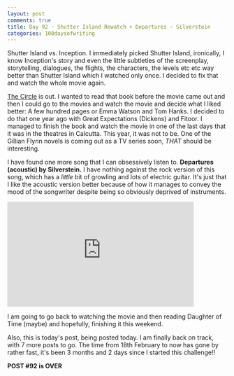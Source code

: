 ```yaml
---
layout: post
comments: true
title: Day 92 - Shutter Island Rewatch + Departures - Silverstein
categories: 100daysofwriting
---
```


Shutter Island vs. Inception. I immediately picked Shutter Island, ironically, I
know Inception's story and even the little subtleties of the screenplay,
storytelling, dialogues, the flights, the characters, the levels etc etc way
better than Shutter Island which I watched only once. I decided to fix that and
watch the whole movie again.

[The Circle](https://in.bookmyshow.com/bengaluru/movies/the-circle/ET00050335)
is out. I wanted to read that book before the movie came out and then I could go
to the movies and watch the movie and decide what I liked better: A few hundred
pages or Emma Watson and Tom Hanks. I decided to do that one year ago with Great
Expectations (Dickens) and Fitoor. I managed to finish the book and watch the
movie in one of the last days that it was in the theatres in Calcutta. This
year, it was not to be. One of the Gillian Flynn novels is coming out as a TV
series soon, _THAT_ should be interesting.

I have found one more song that I can obsessively listen to. **Departures
(acoustic) by Silverstein.**  I have nothing against the rock version of this
song, which has a _little_ bit of growling and lots of electric guitar. It's
just that I like the acoustic version better because of how it manages to convey
the mood of the songwriter despite being so obviously deprived of instruments.

<iframe width="427" height="240" src="https://www.youtube.com/embed/Xn1EnAxu2uA"
frameborder="0" allowfullscreen></iframe>

I am going to go back to watching the movie and then reading Daughter of Time
(maybe) and hopefully, finishing it this weekend.

Also, this is today's post, being posted today. I am finally back on track, with
7 more posts to go. The time from 18th February to now has gone by rather fast,
it's been 3 months and 2 days since I started this challenge!!

**POST #92 is OVER**
